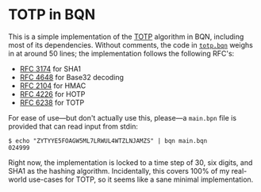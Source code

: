 # TOTP in BQN

This is a simple implementation of the [TOTP][RFC 6238] algorithm in
BQN, including most of its dependencies. Without comments, the code in
[`totp.bqn`](./totp.bqn) weighs in at around 50 lines; the
implementation follows the following RFC's:

  + [RFC 3174] for SHA1
  + [RFC 4648] for Base32 decoding
  + [RFC 2104] for HMAC
  + [RFC 4226] for HOTP
  + [RFC 6238] for TOTP

For ease of use—but don't actually use this, please—a `main.bpn` file is
provided that can read input from stdin:

``` console
$ echo "ZYTYYE5FOAGW5ML7LRWUL4WTZLNJAMZS" | bqn main.bqn
024999
```

Right now, the implementation is locked to a time step of 30, six
digits, and SHA1 as the hashing algorithm. Incidentally, this covers
100% of my real-world use-cases for TOTP, so it seems like a sane
minimal implementation.

[RFC 2104]: https://datatracker.ietf.org/doc/html/rfc2104
[RFC 3174]: https://datatracker.ietf.org/doc/html/rfc3174
[RFC 4226]: https://datatracker.ietf.org/doc/html/rfc4226
[RFC 4648]: https://datatracker.ietf.org/doc/html/rfc4648
[RFC 6238]: https://datatracker.ietf.org/doc/html/rfc6238
